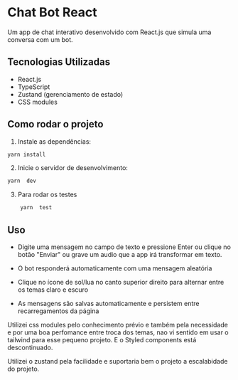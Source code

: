 # Chat Bot React

Um app de chat interativo desenvolvido com React.js que simula uma conversa com um bot.


## Tecnologias Utilizadas

- React.js
- TypeScript
- Zustand (gerenciamento de estado)
- CSS modules 

## Como rodar o projeto


1. Instale as dependências:
```bash
yarn install
```

2. Inicie o servidor de desenvolvimento:
```bash
yarn  dev
```

3. Para rodar os testes 
```bash
    yarn  test
```


## Uso

- Digite uma mensagem no campo de texto e pressione Enter ou clique no botão "Enviar" ou grave um audio que a app irá transformar em texto.

- O bot responderá automaticamente com uma mensagem aleatória
- Clique no ícone de sol/lua no canto superior direito para alternar entre os temas claro e escuro
- As mensagens são salvas automaticamente e persistem entre recarregamentos da página


Utilizei css modules pelo conhecimento prévio e também pela necessidade e por uma boa perfomance entre troca dos temas, nao vi sentido em usar o tailwind para esse pequeno projeto. E o Styled components está descontinuado.

Utilizei o zustand pela facilidade e suportaria bem o projeto a escalabidade do projeto.


